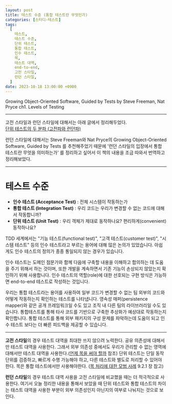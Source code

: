 ```yaml
---
layout: post
title: 테스트 수준 (통합 테스트란 무엇인가)
categories: [스터디-테스트]
tags:
  [
    테스트,
    테스트 수준,
    단위 테스트,
    통합 테스트,
    인수 테스트,
    목,
    테스트 대역,
    end-to-end,
    고전 스타일,
    런던 스타일,
  ]
date: 2023-10-18 13:00:00 +0900
---
```


Growing Object-Oriented Software, Guided by Tests
by Steve Freeman, Nat Pryce
ch1. Levels of Testing

---

고전 스타일과 런던 스타일에 대해서는 아래 글에서 정리해두었다.  
[단위 테스트의 두 분파 (고전파와 런던파)](/2023/10/05/%EB%8B%A8%EC%9C%84-%ED%85%8C%EC%8A%A4%ED%8A%B8%EC%9D%98-%EB%91%90-%EB%B6%84%ED%8C%8C)

런던 스타일에 대해서는 Steve Freeman와 Nat Pryce의 Growing Object-Oriented Software, Guided by Tests 를 추천해주었기 때문에 '런던 스타일의 입장에서 통합 테스트란 무엇을 의미하는가' 를 정리하고 싶어서 이 책의 내용을 조금 따와서 번역하고 정리해보았다.

---

# 테스트 수준

- **인수 테스트 (Acceptance Test)** : 전체 시스템이 작동하는가
- **통합 테스트 (Integration Test)** : 우리 코드는 우리가 변경할 수 없는 코드에 대해서 작동합니까?
- **단위 테스트 (Unit Test)** : 우리 객체가 제대로 동작하나요? 편리하게(convenient) 동작하나요?

TDD 세계에서는 "기능 테스트(functional test)", "고객 테스트(customer test)", "시스템 테스트" 등의 인수 테스트라고 부르는 용어에 대해 많은 논의가 있었습니다. 아쉽게도 인수 테스트의 정의가 종종 통일되지 않는 경우가 있습니다.

인수 테스트는 도메인 점문가와 함께 다음에 구축할 내용을 이해하고 합의하는 데 도움을 주기 위해서 하는 것이며, 또한 개발을 계속하면서 기존 기능이 손상되지 않았는지 확인하기 위해 사용합니다.
인수 테스트의 역할(role)에 대한 선호되는 구현 방식은 가능하면 end-to-end 테스트로 작성하는 것입니다.

우리는 통합 테스트라는 용어를 사용하여 일부 코드가 변경할 수 없는 팀 외부의 코드와 어떻게 작동하는지 확인하는 테스트를 나타냅니다. 영속성 매퍼(persistence mapper)와 같은 공개 프레임워크일 수도 있고 조직 내 다른 팀의 라이브러리일 수도 있습니다. 통합테스트를 통해 타사 코드를 기반으로 구축한 추상화가 예상대로 작동하는지 확인합니다.
통합 테스트를 통해 외부 패키지의 구성 문제를 파악하는데 도움이 되고 인수 테스트 보다는 더 빠른 피드백을 제공할 수 있습니다.

---

**고전 스타일**의 경우 테스트 대역을 최대한 쓰지 않으려 노력한다.
공유 의존성에 대해서만 테스트 대역을 사용한다. 그래서 외부 의존성 중에서도 우리가 관리할 수 없는 영역에 대해서만 테스트 대역을 사용한다.([언제 목을 써야 할까](/2023/09/14/8장-통합-테스트를-하는-이유-2) 참조)
단위 테스트는 단일 동작 단위를 검증하고, 빠르게 수행 가능해야 하고, 다른 테스트와 별도로 처리할 수 있어야 한다. 목은 통합 테스트에서만 사용해야한다. ([목 처리에 대한 모범 사례](/2023/09/21/9장-목-처리에-대한-모범-사례) 9.2.1 장 참고)

**런던 스타일**의 경우 테스트 대역 사용을 고전 스타일에 비교했을 때는 더 적극적으로 사용한다. 여기서 오늘 정리한 내용을 통해서 보았을 때 단위 테스트와 통합 테스트의 차이는 태스트 대역을 사용한 부분이 외부 의존성인지 아닌지의 여부로 나눠지는 것으로 보인다.
